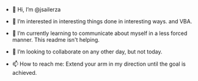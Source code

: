 - 👋 Hi, I’m @jsailerza

- 👀 I’m interested in interesting things done in interesting ways. and VBA.

- 🌱 I’m currently learning to communicate about myself in a less forced manner. This readme isn't helping.

- 💞️ I’m looking to collaborate on any other day, but not today.

- 📫 How to reach me: Extend your arm in my direction until the goal is achieved.

<!---
jsailerza/jsailerza is a ✨ special ✨ repository because its `README.md` (this file) appears on your GitHub profile.
You can click the Preview link to take a look at your changes.
--->
